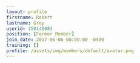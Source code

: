 ```yaml
---
layout: profile
firstname: Robert
lastname: Grey
userid: 150140083
position: [Former Member]
join_date: 2017-06-06 00:00:00 -0400
training: []
profile: /assets/img/members/default/avatar.png
---
```

